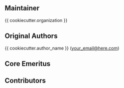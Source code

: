 Maintainer
----------

{{ cookiecutter.organization }}

Original Authors
----------------

{{ cookiecutter.author_name }} (your_email@here.com)

Core Emeritus
-------------

Contributors
------------